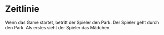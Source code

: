 # Zeitlinie

Wenn das Game startet, betritt der Spieler den Park.
Der Spieler geht durch den Park. Als erstes sieht der Spieler das Mädchen. 